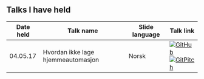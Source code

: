 ## Talks I have held

| Date held | Talk name | Slide language | Talk link |
|-----------|-----------|----------------|-----------|
| 04.05.17 | Hvordan ikke lage hjemmeautomasjon | Norsk | [![GitHub](https://img.shields.io/badge/github-link-blue.svg)](https://github.com/wattengard/hvordanikkehjemmeautomasjon)<br>[![GitPitch](https://gitpitch.com/assets/badge.svg)](https://gitpitch.com/wattengard/hvordanikkehjemmeautomasjon/master?grs=github&t=white) |
